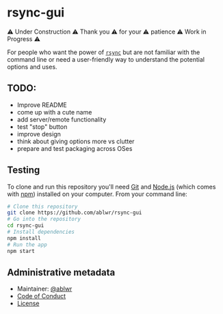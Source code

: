 # rsync-gui

⚠ Under Construction ⚠
Thank you ⚠ for your ⚠ patience
⚠ Work in Progress ⚠

For people who want the power of [`rsync`](https://linux.die.net/man/1/rsync)
but are not familiar with the command line or need a user-friendly way to
understand the potential options and uses.

## TODO: 

- Improve README
- come up with a cute name
- add server/remote functionality
- test "stop" button
- improve design
- think about giving options more vs clutter
- prepare and test packaging across OSes

## Testing

To clone and run this repository you'll need [Git](https://git-scm.com) and
[Node.js](https://nodejs.org/en/download/) (which comes with
[npm](http://npmjs.com)) installed on your computer. From your command line:

```bash
# Clone this repository
git clone https://github.com/ablwr/rsync-gui
# Go into the repository
cd rsync-gui
# Install dependencies
npm install
# Run the app
npm start
```

## Administrative metadata

- Maintainer: [@ablwr](https://github.com/ablwr)
- [Code of Conduct](CODE_OF_CONDUCT.md)
- [License](LICENSE.md)
